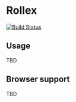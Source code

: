 # Rollex
[![Build Status](https://travis-ci.org/akxcv/rollex.svg?branch=master)](https://travis-ci.org/akxcv/rollex)

## Usage
TBD

## Browser support
TBD
